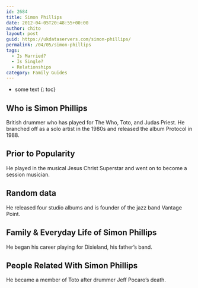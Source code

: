 ```yaml
---
id: 2684
title: Simon Phillips
date: 2012-04-05T20:48:55+00:00
author: chito
layout: post
guid: https://ukdataservers.com/simon-phillips/
permalink: /04/05/simon-phillips
tags:
  - Is Married?
  - Is Single?
  - Relationships
category: Family Guides
---
```


* some text
{: toc}
          
          
## Who is  Simon Phillips
                  
                  
                  
British drummer who has played for The Who, Toto, and Judas Priest. He branched off as a solo artist in the 1980s and released the album Protocol in 1988.
                  
                
                
                
## Prior to Popularity 
                  
                  
                  
He played in the musical Jesus Christ Superstar and went on to become a session musician.
                  
                
                
                
## Random data 
                  
                  
                  
He released four studio albums and is founder of the jazz band Vantage Point.
                  
                
                
                
## Family & Everyday Life of Simon Phillips
                  
                  
                  
He began his career playing for Dixieland, his father&#8217;s band.
                  
                
                
                
## People Related With  Simon Phillips
                  
                  
                  
He became a member of Toto after drummer Jeff Pocaro&#8217;s death.
                  
                
              
            
          
          
          
    
    
  
